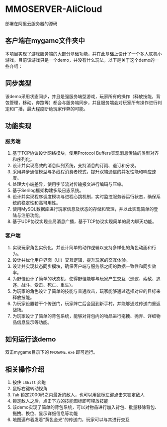 # MMOSERVER-AliCloud
部署在阿里云服务器的源码
## 客户端在mygame文件夹中
本项目实现了游戏服务端的大部分基础功能，并在此基础上设计了一个多人联机小游戏。目前该游戏只是一个demo，并没有什么玩法，以下是关于这个demo的一些介绍：

## 同步类型

该demo采用状态同步，并且是强服务端型游戏，玩家所有的操作（释放技能，背包管理，移动，奔跑等）都会与服务端同步，并且服务端会对玩家所有操作进行判定和广播，最大程度断绝玩家作弊的可能。

## 功能实现

### 服务端

1. 基于TCP协议设计网络模块，使用Protocol Buffers实现消息传输的类型对齐和序列化。
2. 设计并实现高效的消息队列系统，支持消息的订阅、退订和分发。
3. 采用异步通信模型与多线程消费者模式，提升双端通信的并发性能和响应速度。
4. 处理大小端差异，使用字节流对传输报文进行编码与压缩。
5. 基于Serilog框架构建多级日志系统。
6. 设计并实现程序调度模块与进程心跳机制，实时监控服务器运行状态，确保系统的稳定性和高可用性。
7. 使用MySQL数据库进行玩家信息及状态的存储和管理，并以此实现简单的登陆与注册功能。
8. 基于UDP协议实现全局消息广播，基于TCP协议实现简单的局内聊天功能。

### 客户端

1. 实现玩家角色实例化，并设计简单的动作逻辑以支持多样化的角色动画和行为。
2. 设计并优化用户界面（UI）交互逻辑，提升玩家的交互体验。
3. 设计并实现状态同步模块，确保客户端与服务器之间的数据一致性和同步效率。
4. 为野怪设计了简单的状态机，使得野怪能够与玩家产生交互（巡逻、索敌、追逐、战斗、受击、死亡、重生）。
5. 为玩家的角色设计了简单的技能与普通攻击，玩家能够通过选择对应的目标来释放技能。
6. 为玩家设置若干个传送门，玩家阵亡后会回到新手村，并能够通过传送门重返战场。
7. 为玩家设计了简单的背包系统，能够对背包内的物品进行拖拽、抛弃、详细物品信息显示等功能。

## 如何运行该demo

双击mygame目录下的 `MMOGAME.exe` 即可运行。

## 相关操作介绍

1. 按住 `LShift` 奔跑
2. 鼠标右键转动视角
3. `Tab` 锁定2000码之内最近的敌人，也可以用鼠标左键点击来锁定敌人
4. 锁定敌人之后，点击下方的技能图标即可释放技能
5. 该demo实现了简单的背包系统，可以对物品进行加入背包、批量移除背包、拖拽、换位、显示详细信息等功能
6. 地图遍布着发着“黄色金光”的传送门，玩家可以与其进行交互
